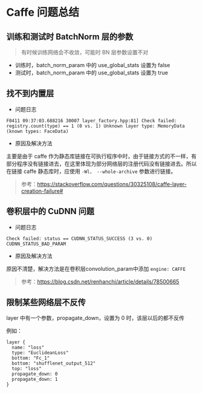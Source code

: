 # Caffe 问题总结

## 训练和测试时 BatchNorm 层的参数

> 有时候训练网络会不收敛，可能时 BN 层参数设置不对

- 训练时，batch_norm_param 中的 use_global_stats 设置为 false
- 测试时，batch_norm_param 中的 use_global_stats 设置为 true

## 找不到内置层

- 问题日志

``` text
F0411 09:37:03.688216 30007 layer_factory.hpp:81] Check failed: registry.count(type) == 1 (0 vs. 1) Unknown layer type: MemoryData (known types: FaceData)
```

- 原因及解决方法

主要是由于 caffe 作为静态库链接在可执行程序中时，由于链接方式的不一样，有部分程序没有链接进去，在这里体现为部分网络层的注册代码没有链接进去。所以在链接 caffe 静态库时，应使用 `-Wl， --whole-archive` 参数进行链接。

> 参考：https://stackoverflow.com/questions/30325108/caffe-layer-creation-failure#

## 卷积层中的 CuDNN 问题

- 问题日志

``` text
Check failed: status == CUDNN_STATUS_SUCCESS (3 vs. 0) CUDNN_STATUS_BAD_PARAM
```

- 原因及解决方法

原因不清楚，解决方法是在卷积层convolution_param中添加 `engine: CAFFE`

> 参考：https://blog.csdn.net/renhanchi/article/details/78500665

## 限制某些网络层不反传

layer 中有一个参数，propagate_down，设置为 0 时，该层以后的都不反传

例如：

```
layer {
  name: "loss"
  type: "EuclideanLoss"
  bottom: "Fc_1"
  bottom: "shufflenet_output_512"
  top: "loss"
  propagate_down: 0
  propagate_down: 1
}
```
